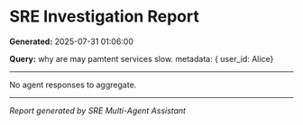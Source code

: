 # SRE Investigation Report

**Generated:** 2025-07-31 01:06:00

**Query:** why are may pamtent services slow.  metadata: { user_id: Alice}

---

No agent responses to aggregate.

---
*Report generated by SRE Multi-Agent Assistant*
